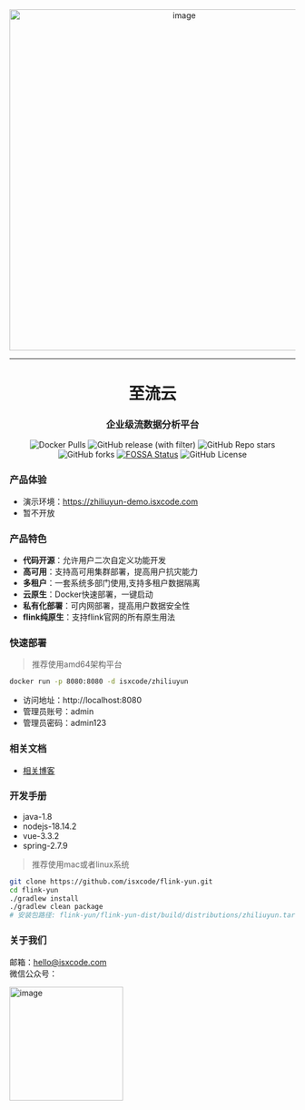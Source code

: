 <div align="center">
  <img width="600" alt="image" src="https://isxcode.oss-cn-shanghai.aliyuncs.com/zhiliuyun/product-img/product.jpg">
</div>

---

<h1 align="center">
  至流云
</h1>

<h3 align="center">
  企业级流数据分析平台
</h3>

<div align="center">

![Docker Pulls](https://img.shields.io/docker/pulls/isxcode/zhiliuyun)
![GitHub release (with filter)](https://img.shields.io/github/v/release/isxcode/flink-yun)
![GitHub Repo stars](https://img.shields.io/github/stars/isxcode/flink-yun)
![GitHub forks](https://img.shields.io/github/forks/isxcode/flink-yun)
[![FOSSA Status](https://app.fossa.com/api/projects/git%2Bgithub.com%2Fisxcode%2Fflink-yun.svg?type=small)](https://app.fossa.com/projects/git%2Bgithub.com%2Fisxcode%2Fflink-yun?ref=badge_small)
![GitHub License](https://img.shields.io/github/license/isxcode/flink-yun)

</div>

### 产品体验

- 演示环境：https://zhiliuyun-demo.isxcode.com
- 暂不开放

### 产品特色

- **代码开源**：允许用户二次自定义功能开发
- **高可用**：支持高可用集群部署，提高用户抗灾能力
- **多租户**：一套系统多部门使用,支持多租户数据隔离
- **云原生**：Docker快速部署，一键启动
- **私有化部署**：可内网部署，提高用户数据安全性
- **flink纯原生**：支持flink官网的所有原生用法

### 快速部署

> 推荐使用amd64架构平台

```bash
docker run -p 8080:8080 -d isxcode/zhiliuyun
```

- 访问地址：http://localhost:8080
- 管理员账号：admin
- 管理员密码：admin123

### 相关文档

- [相关博客](https://ispong.isxcode.com/tags/flink/)

### 开发手册

- java-1.8
- nodejs-18.14.2
- vue-3.3.2
- spring-2.7.9

> 推荐使用mac或者linux系统

```bash
git clone https://github.com/isxcode/flink-yun.git
cd flink-yun
./gradlew install
./gradlew clean package
# 安装包路径: flink-yun/flink-yun-dist/build/distributions/zhiliuyun.tar.gz
```

### 关于我们

邮箱：hello@isxcode.com <br/>
微信公众号：<br/>

<img width="200" alt="image" src="https://github.com/ispong/flink-yun/assets/34756621/ae6323bf-3455-434f-a919-949af1eca11f">
